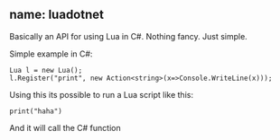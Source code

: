 name: luadotnet
---

Basically an API for using Lua in C#. Nothing fancy. Just simple.

Simple example in C#:

    Lua l = new Lua();
    l.Register("print", new Action<string>(x=>Console.WriteLine(x)));

Using this its possible to run a Lua script like this:

    print("haha")

And it will call the C# function

